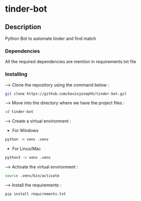 # tinder-bot

## Description
Python Bot to automate tinder and find match

### Dependencies

All the required dependencies are mention in requirements.txt file

### Installing
--> Clone the repository using the command below :
```bash
git clone https://github.com/kevinjosephh/tinder-bot.git

```
--> Move into the directory where we have the project files : 
```bash
cd tinder-bot

```
--> Create a virtual environment :
* For Windows
```bash
python -m venv .venv

```
* For Linux/Mac
```bash
python3 -m venv .venv

```
--> Activate the virtual environment :
```bash
source .venv/bin/activate

```
--> Install the requirements :
```bash
pip install requirements.txt
```
